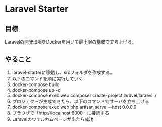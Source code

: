 # Laravel Starter

## 目標
Laravelの開発環境をDockerを用いて最小限の構成で立ち上げる。

## やること
1.  laravel-starterに移動し、srcフォルダを作成する。
1.  以下のコマンドを順に実行していく
1.  docker-compose build
1.  docker-compose up -d
1.  docker-compose exec web composer create-project laravel/laraevl ./
1.  プロジェクトが生成できたら、以下のコマンドでサーバを立ち上げる
1.  docker-compose exec web php artisan serve --host 0.0.0.0
1.  ブラウザで「http://localhost:8000」に接続する
1.  Laravelのウェルカムページが出たら成功